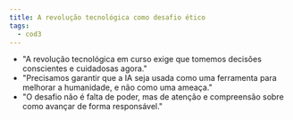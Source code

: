 ```yaml
---
title: A revolução tecnológica como desafio ético
tags:
  - cod3
---
```

- "A revolução tecnológica em curso exige que tomemos decisões conscientes e cuidadosas agora."
- "Precisamos garantir que a IA seja usada como uma ferramenta para melhorar a humanidade, e não como uma ameaça."
- "O desafio não é falta de poder, mas de atenção e compreensão sobre como avançar de forma responsável."
